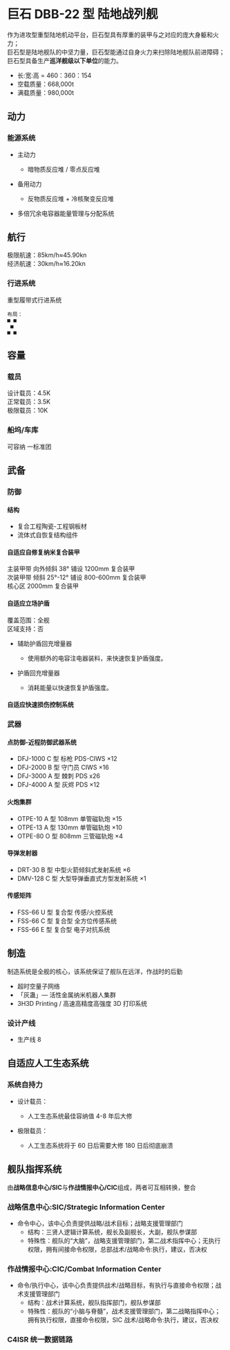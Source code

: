# 巨石 DBB-22 型 陆地战列舰

作为进攻型重型陆地机动平台，巨石型具有厚重的装甲与之对应的庞大身躯和火力；  
巨石型是陆地舰队的中坚力量，巨石型能通过自身火力来扫除陆地舰队前进障碍；  
巨石型具备生产**巡洋舰级以下单位**的能力。

- 长:宽:高 = 460：360：154
- 空载质量：668,000t
- 满载质量：980,000t

## 动力

### 能源系统

- 主动力
  - 暗物质反应堆 / 零点反应堆

- 备用动力
  - 反物质反应堆 + 冷核聚变反应堆

- 多倍冗余电容器能量管理与分配系统

## 航行

极限航速：85km/h≈45.90kn  
经济航速：30km/h≈16.20kn

### 行进系统

重型履带式行进系统

```text
布局：  
■ ■  
 ■  
■ ■
```

## 容量

### 载员

设计载员：4.5K  
正常载员：3.5K  
极限载员：10K

### 船坞/车库

可容纳 一标准团

## 武备

### 防御

#### 结构

- 复合工程陶瓷-工程钢板材
- 流体式自恢复结构组件

#### 自适应自修复纳米复合装甲

主装甲带 向外倾斜 38° 铺设 1200mm 复合装甲  
次装甲带 倾斜 25°-12° 铺设 800-600mm 复合装甲  
核心区 2000mm 复合装甲

#### 自适应立场护盾

覆盖范围：全舰  
区域支持：否

- 辅助护盾回充增量器
  - 使用额外的电容注电器装料，来快速恢复护盾强度。

- 护盾回充增量器
  - 消耗能量以快速恢复护盾强度。

#### 自适应快速损伤控制系统

### 武器

#### 点防御-近程防御武器系统

- DFJ-1000 C 型 标枪 PDS-CIWS ×12
- DFJ-2000 B 型 守门员 CIWS ×16
- DFJ-3000 A 型 棘刺 PDS x26
- DFJ-4000 A 型 灰烬 PDS ×12

#### 火炮集群

- OTPE-10 A 型 108mm 单管磁轨炮 ×15
- OTPE-13 A 型 130mm 单管磁轨炮 ×10
- OTPE-80 O 型 808mm 三管磁轨炮 ×4

#### 导弹发射器

- DRT-30 B 型 中型火箭倾斜式发射系统 ×6
- DMV-128 C 型 大型导弹垂直式方型发射系统 ×1

#### 传感矩阵

- FSS-66 U 型 复合型 传感/火控系统
- FSS-66 C 型 复合型 全方位传感系统
- FSS-66 E 型 复合型 电子对抗系统

## 制造

制造系统是全舰的核心，该系统保证了舰队在远洋，作战时的后勤

- 超时空量子网络
- 「灰蛊」— 活性金属纳米机器人集群
- 3H3D Printing / 高速高精度高强度 3D 打印系统

### 设计产线

- 生产线 8

## 自适应人工生态系统

### 系统自持力

- 设计载员：
  - 人工生态系统最佳容纳值 4-8 年后大修

- 极限载员：
  - 人工生态系统将于 60 日后需要大修 180 日后彻底崩溃

## 舰队指挥系统

由**战略信息中心/SIC**与**作战情报中心/CIC**组成，两者可互相转换，整合

### 战略信息中心:SIC/Strategic Information Center

- 命令中心，该中心负责提供战略/战术目标；战略支援管理部门
  - 结构：三贤人逻辑计算系统，舰长及副舰长，大副，舰队参谋部
  - 特殊性：舰队的“大脑”，战略支援管理部门，第二战术指挥中心；无执行权限，拥有间接命令权限，总部战术/战略命令:执行，建议，否决权

### 作战情报中心:CIC/Combat Information Center

- 命令/执行中心，该中心负责提供战术/战略目标，有执行与直接命令权限；战术支援管理部门
  - 结构：战术计算系统，舰队指挥部门，舰队参谋部
  - 特殊性：舰队的“小脑与脊髓”，战术支援管理部门，第二战略指挥中心；拥有执行权限，直接命令权限，SIC 战术/战略命令:执行，建议，否决权

### C4ISR 统一数据链路
